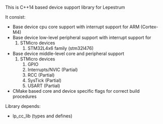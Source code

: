 This is C++14 based device support library for Lepestrum

It consist:
 - Base device cpu core support with interrupt support for ARM (Cortex-M4)
 - Base device low-level peripheral support with interrupt support for
   1. STMicro devices
        1. STM32L4x6 family (stm32l476)
 - Base device middle-level core and peripheral support
   1. STMicro devices
        1. GPIO
        2. Interrupts/NVIC (Partial)
        3. RCC (Partial)
        4. SysTick (Partial)
        5. USART (Partial)
 - CMake based core and device specific flags for correct build procedures

Library depends:
 - lp_cc_lib (types and defines)
